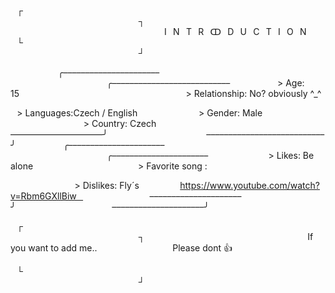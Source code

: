 ⠀┌⠀⠀⠀⠀⠀⠀⠀⠀⠀⠀⠀⠀⠀⠀⠀⠀⠀⠀⠀⠀⠀⠀⠀⠀⠀⠀⠀⠀⠀⠀⠀⠀⠀⠀⠀⠀⠀⠀⠀⠀⠀⠀⠀⠀⠀⠀⠀⠀⠀⠀⠀⠀⠀⠀⠀⠀⠀⠀⠀⠀⠀⠀⠀⠀⠀⠀⠀┐
⠀⠀⠀⠀⠀⠀⠀⠀⠀⠀⠀⠀⠀⠀⠀⠀⠀⠀⠀⠀⠀⠀⠀⠀I⠀N⠀T⠀R⠀ↀ⠀D⠀U⠀C⠀T⠀I⠀O⠀N
⠀└⠀⠀⠀⠀⠀⠀⠀⠀⠀⠀⠀⠀⠀⠀⠀⠀⠀⠀⠀⠀⠀⠀⠀⠀⠀⠀⠀⠀⠀⠀⠀⠀⠀⠀⠀⠀⠀⠀⠀⠀⠀⠀⠀⠀⠀⠀⠀⠀⠀⠀⠀⠀⠀⠀⠀⠀⠀⠀⠀⠀⠀⠀⠀⠀⠀⠀⠀┘

⠀⠀⠀⠀⠀⠀⠀
╭––––––––––––––––––––––⠀⠀⠀⠀⠀⠀⠀⠀⠀⠀⠀⠀⠀⠀⠀╭–––––––––––––––––––––––––––⠀⠀⠀⠀⠀
⠀⠀> Age: 15⠀⠀⠀⠀⠀⠀⠀⠀⠀⠀⠀⠀⠀⠀⠀⠀⠀⠀⠀⠀⠀⠀⠀⠀⠀⠀> Relationship: No? obviously ^_^

⠀> Languages:Czech / English ⠀⠀⠀⠀ ⠀ ⠀⠀⠀ > Gender: Male
⠀⠀⠀⠀⠀⠀⠀⠀⠀⠀
⠀> Country: Czech⠀⠀⠀⠀⠀⠀⠀⠀⠀⠀⠀⠀⠀⠀⠀ ⠀⠀⠀⠀⠀⠀
–––––––––––––––––––––╯⠀⠀⠀⠀⠀⠀⠀⠀⠀⠀⠀⠀⠀⠀⠀ –––––––––––––––––––––––––––╯
⠀⠀⠀⠀⠀⠀⠀╭––––––––––––––––––––––⠀⠀⠀⠀⠀⠀⠀⠀⠀⠀⠀⠀⠀⠀⠀╭––––––––––––––––––––––
⠀⠀⠀⠀⠀⠀⠀⠀⠀> Likes: Be alone⠀⠀⠀⠀⠀⠀⠀⠀⠀⠀⠀⠀⠀⠀⠀ ⠀> Favorite song :

⠀⠀⠀⠀⠀⠀⠀⠀⠀⠀> Dislikes: Fly´s⠀⠀⠀⠀⠀⠀ https://www.youtube.com/watch?v=Rbm6GXllBiw⠀
⠀⠀⠀⠀⠀⠀⠀⠀⠀⠀–––––––––––––––––––––╯⠀⠀⠀⠀⠀⠀⠀⠀⠀⠀⠀⠀⠀⠀⠀–––––––––––––––––––––╯

⠀┌⠀⠀⠀⠀⠀⠀⠀⠀⠀⠀⠀⠀⠀⠀⠀⠀⠀⠀⠀⠀⠀⠀⠀⠀⠀⠀⠀⠀⠀⠀⠀⠀⠀⠀⠀⠀⠀⠀⠀⠀⠀⠀⠀⠀⠀⠀⠀⠀⠀⠀⠀⠀⠀⠀⠀⠀⠀⠀⠀⠀⠀⠀⠀⠀⠀⠀⠀┐
⠀⠀⠀⠀⠀⠀⠀⠀⠀⠀⠀⠀⠀⠀⠀⠀⠀⠀⠀⠀⠀⠀⠀⠀⠀If you want to add me..
⠀⠀⠀⠀⠀⠀⠀⠀⠀⠀⠀ Please dont 👍

⠀└⠀⠀⠀⠀⠀⠀⠀⠀⠀⠀⠀⠀⠀⠀⠀⠀⠀⠀⠀⠀⠀⠀⠀⠀⠀⠀⠀⠀⠀⠀⠀⠀⠀⠀⠀⠀⠀⠀⠀⠀⠀⠀⠀⠀⠀⠀⠀⠀⠀⠀⠀⠀⠀⠀⠀⠀⠀⠀⠀⠀⠀⠀⠀⠀⠀⠀⠀┘
